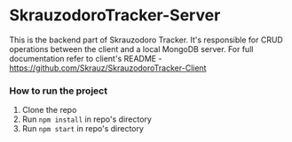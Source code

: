 # SkrauzodoroTracker-Server

This is the backend part of Skrauzodoro Tracker. It's responsible for CRUD operations between the client and a local MongoDB server. For full documentation refer to client's README - https://github.com/Skrauz/SkrauzodoroTracker-Client

### How to run the project

1. Clone the repo
2. Run `npm install` in repo's directory
3. Run `npm start` in repo's directory
